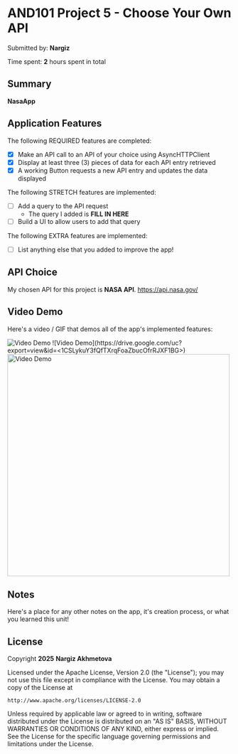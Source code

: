 # AND101 Project 5 - Choose Your Own API

Submitted by: **Nargiz**

Time spent: **2** hours spent in total

## Summary

**NasaApp** 

## Application Features

The following REQUIRED features are completed:

- [x] Make an API call to an API of your choice using AsyncHTTPClient
- [x] Display at least three (3) pieces of data for each API entry retrieved
- [x] A working Button requests a new API entry and updates the data displayed

The following STRETCH features are implemented:

- [ ] Add a query to the API request
  - The query I added is **FILL IN HERE**
- [ ] Build a UI to allow users to add that query

The following EXTRA features are implemented:

- [ ] List anything else that you added to improve the app!

## API Choice

My chosen API for this project is **NASA API**. https://api.nasa.gov/

## Video Demo

Here's a video / GIF that demos all of the app's implemented features:

<img src='https://drive.google.com/uc?id=1CSLykuY3fQfTXrqFoaZbucOfrRJXF1BG' title='Video Demo' width='' alt='Video Demo' />
![Video Demo](https://drive.google.com/uc?export=view&id=<1CSLykuY3fQfTXrqFoaZbucOfrRJXF1BG>)

<img src="https://drive.google.com/uc?export=view&id=<1CSLykuY3fQfTXrqFoaZbucOfrRJXF1BG>" alt="Video Demo" width="500">


## Notes

Here's a place for any other notes on the app, it's creation process, or what you learned this unit!

## License

Copyright **2025** **Nargiz Akhmetova**

Licensed under the Apache License, Version 2.0 (the "License");
you may not use this file except in compliance with the License.
You may obtain a copy of the License at

    http://www.apache.org/licenses/LICENSE-2.0

Unless required by applicable law or agreed to in writing, software
distributed under the License is distributed on an "AS IS" BASIS,
WITHOUT WARRANTIES OR CONDITIONS OF ANY KIND, either express or implied.
See the License for the specific language governing permissions and
limitations under the License.
